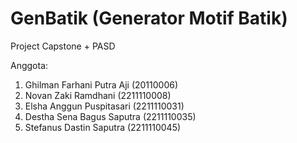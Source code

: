 # GenBatik (Generator Motif Batik)
Project Capstone + PASD

Anggota:
1. Ghilman Farhani Putra Aji	(20110006)
2. Novan Zaki Ramdhani (2211110008)
3. Elsha Anggun Puspitasari (2211110031)
4. Destha Sena Bagus Saputra	(2211110035)
5. Stefanus Dastin Saputra (2211110045)
